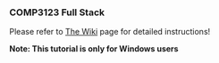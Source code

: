 ### COMP3123 Full Stack
Please refer to [The Wiki](https://github.com/sultamuh/heroku_mean_stack/wiki) page for detailed instructions!

**Note: This tutorial is only for Windows users**
